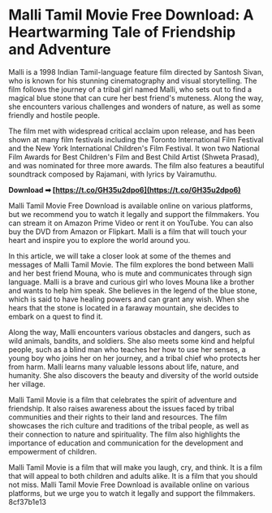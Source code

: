 
 
# Malli Tamil Movie Free Download: A Heartwarming Tale of Friendship and Adventure
 
Malli is a 1998 Indian Tamil-language feature film directed by Santosh Sivan, who is known for his stunning cinematography and visual storytelling. The film follows the journey of a tribal girl named Malli, who sets out to find a magical blue stone that can cure her best friend's muteness. Along the way, she encounters various challenges and wonders of nature, as well as some friendly and hostile people.
 
The film met with widespread critical acclaim upon release, and has been shown at many film festivals including the Toronto International Film Festival and the New York International Children's Film Festival. It won two National Film Awards for Best Children's Film and Best Child Artist (Shweta Prasad), and was nominated for three more awards. The film also features a beautiful soundtrack composed by Rajamani, with lyrics by Vairamuthu.
 
**Download ➡ [https://t.co/GH35u2dpo6](https://t.co/GH35u2dpo6)**


 
Malli Tamil Movie Free Download is available online on various platforms, but we recommend you to watch it legally and support the filmmakers. You can stream it on Amazon Prime Video or rent it on YouTube. You can also buy the DVD from Amazon or Flipkart. Malli is a film that will touch your heart and inspire you to explore the world around you.
  
In this article, we will take a closer look at some of the themes and messages of Malli Tamil Movie. The film explores the bond between Malli and her best friend Mouna, who is mute and communicates through sign language. Malli is a brave and curious girl who loves Mouna like a brother and wants to help him speak. She believes in the legend of the blue stone, which is said to have healing powers and can grant any wish. When she hears that the stone is located in a faraway mountain, she decides to embark on a quest to find it.
 
Along the way, Malli encounters various obstacles and dangers, such as wild animals, bandits, and soldiers. She also meets some kind and helpful people, such as a blind man who teaches her how to use her senses, a young boy who joins her on her journey, and a tribal chief who protects her from harm. Malli learns many valuable lessons about life, nature, and humanity. She also discovers the beauty and diversity of the world outside her village.
 
Malli Tamil Movie is a film that celebrates the spirit of adventure and friendship. It also raises awareness about the issues faced by tribal communities and their rights to their land and resources. The film showcases the rich culture and traditions of the tribal people, as well as their connection to nature and spirituality. The film also highlights the importance of education and communication for the development and empowerment of children.
 
Malli Tamil Movie is a film that will make you laugh, cry, and think. It is a film that will appeal to both children and adults alike. It is a film that you should not miss. Malli Tamil Movie Free Download is available online on various platforms, but we urge you to watch it legally and support the filmmakers.
 8cf37b1e13
 
